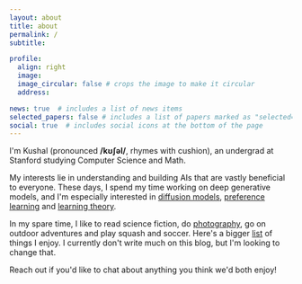 ```yaml
---
layout: about
title: about
permalink: /
subtitle:  

profile:
  align: right
  image:  
  image_circular: false # crops the image to make it circular
  address: 

news: true  # includes a list of news items
selected_papers: false # includes a list of papers marked as "selected={true}"
social: true  # includes social icons at the bottom of the page
---
```


I'm Kushal (pronounced **/kʊʃəl/**, rhymes with cushion), an undergrad at Stanford studying Computer Science and Math. 

My interests lie in understanding and building AIs that are vastly beneficial to everyone. These days, I spend my time working on deep generative models, and I'm especially interested in [diffusion models](https://arxiv.org/abs/2006.11239), [preference learning](https://openai.com/research/learning-from-human-preferences) and [learning theory](https://arxiv.org/abs/2312.03096). 

In my spare time, I like to read science fiction, do [photography](https://kushalthaman.tumblr.com/), go on outdoor adventures and play squash and soccer. Here's a bigger [list]() of things I enjoy. I currently don't write much on this blog, but I'm looking to change that. 

Reach out if you'd like to chat about anything you think we'd both enjoy! 


